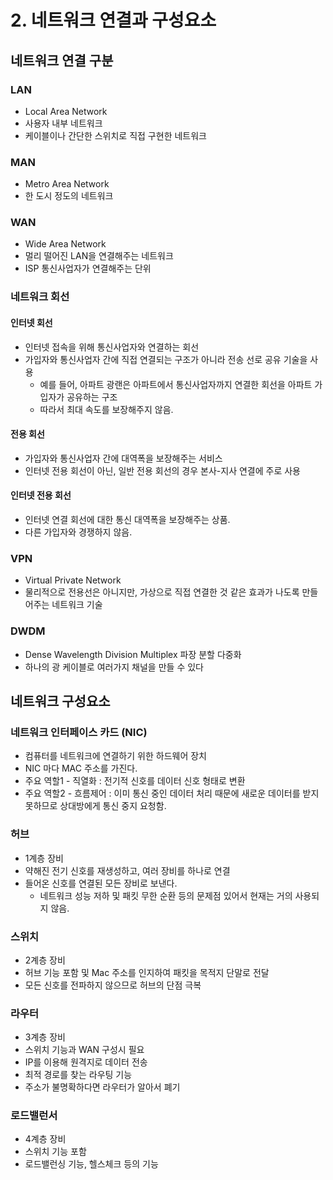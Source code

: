 # 2. 네트워크 연결과 구성요소

## 네트워크 연결 구분
### LAN
 * Local Area Network
 * 사용자 내부 네트워크
 * 케이블이나 간단한 스위치로 직접 구현한 네트워크
###  MAN
 * Metro Area Network
 * 한 도시 정도의 네트워크
###  WAN
 * Wide Area Network
 * 멀리 떨어진 LAN을 연결해주는 네트워크
 * ISP 통신사업자가 연결해주는 단위

### 네트워크 회선
#### 인터넷 회선
 * 인터넷 접속을 위해 통신사업자와 연결하는 회선
 * 가입자와 통신사업자 간에 직접 연결되는 구조가 아니라 전송 선로 공유 기술을 사용
    * 예를 들어, 아파트 광랜은 아파트에서 통신사업자까지 연결한 회선을 아파트 가입자가 공유하는 구조
    * 따라서 최대 속도를 보장해주지 않음.

#### 전용 회선
 * 가입자와 통신사업자 간에 대역폭을 보장해주는 서비스
 * 인터넷 전용 회선이 아닌, 일반 전용 회선의 경우 본사-지사 연결에 주로 사용

#### 인터넷 전용 회선
* 인터넷 연결 회선에 대한 통신 대역폭을 보장해주는 상품.
* 다른 가입자와 경쟁하지 않음.

### VPN
 * Virtual Private Network
 * 물리적으로 전용선은 아니지만, 가상으로 직접 연결한 것 같은 효과가 나도록 만들어주는 네트워크 기술

### DWDM
 * Dense Wavelength Division Multiplex 파장 분할 다중화
 * 하나의 광 케이블로 여러가지 채널을 만들 수 있다


## 네트워크 구성요소

### 네트워크 인터페이스 카드 (NIC)
 * 컴퓨터를 네트워크에 연결하기 위한 하드웨어 장치
 * NIC 마다 MAC 주소를 가진다.
 * 주요 역할1 - 직열화 : 전기적 신호를 데이터 신호 형태로 변환
 * 주요 역할2 - 흐름제어 : 이미 통신 중인 데이터 처리 때문에 새로운 데이터를 받지 못하므로 상대방에게 통신 중지 요청함.

### 허브
 * 1계층 장비
 * 약해진 전기 신호를 재생성하고, 여러 장비를 하나로 연결
 * 들어온 신호를 연결된 모든 장비로 보낸다.
    * 네트워크 성능 저하 및 패킷 무한 순환 등의 문제점 있어서 현재는 거의 사용되지 않음.

### 스위치
 * 2계층 장비
 * 허브 기능 포함 및 Mac 주소를 인지하여 패킷을 목적지 단말로 전달
 * 모든 신호를 전파하지 않으므로 허브의 단점 극복

### 라우터
 * 3계층 장비
 * 스위치 기능과 WAN 구성시 필요
 * IP를 이용해 원격지로 데이터 전송
 * 최적 경로를 찾는 라우팅 기능
 * 주소가 불명확하다면 라우터가 알아서 폐기

### 로드밸런서
 * 4계층 장비
 * 스위치 기능 포함
 * 로드밸런싱 기능, 헬스체크 등의 기능

